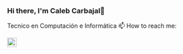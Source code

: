 ### Hi there, I'm Caleb Carbajal👋

Tecnico en Computación e Informática
📫 How to reach me:

<a href="https://www.linkedin.com/in/manuel-carbajal-villacorta/">
  <img align="left" alt="manuel-carbajal-villacorta LinkdeIN" width="22px" src="https://cdn.jsdelivr.net/npm/simple-icons@v3/icons/linkedin.svg" />
</a>

<!--
**calebcv/calebcv** is a ✨ _special_ ✨ repository because its `README.md` (this file) appears on your GitHub profile.

Here are some ideas to get you started:

- 🔭 I’m currently working on ...
- 🌱 I’m currently learning ...
- 👯 I’m looking to collaborate on ...
- 🤔 I’m looking for help with ...
- 💬 Ask me about ...
- 📫 How to reach me: ...
- 😄 Pronouns: ...
- ⚡ Fun fact: ...
-->
